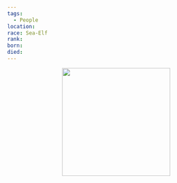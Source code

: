 ```yaml
---
tags:
  - People
location: 
race: Sea-Elf
rank: 
born: 
died:
---
```

<p style="text-align:center;"><img src="https://foundry-vtt-kb.s3.us-east-2.amazonaws.com/Images/Tokens/NPCs/Nobles/" width="250" height="250"></p>

